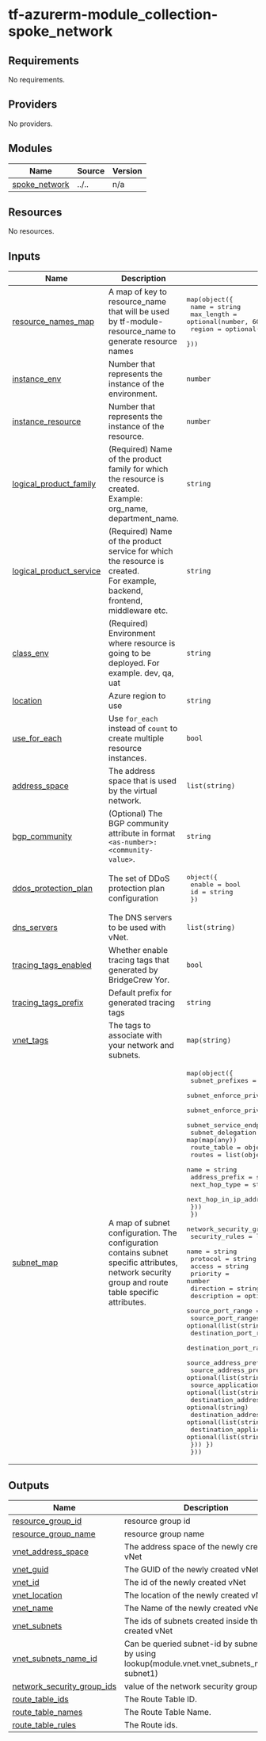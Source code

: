 # tf-azurerm-module_collection-spoke_network

<!-- BEGINNING OF PRE-COMMIT-TERRAFORM DOCS HOOK -->
## Requirements

No requirements.

## Providers

No providers.

## Modules

| Name                                                                          | Source | Version |
| ----------------------------------------------------------------------------- | ------ | ------- |
| <a name="module_spoke_network"></a> [spoke\_network](#module\_spoke\_network) | ../..  | n/a     |

## Resources

No resources.

## Inputs

| Name                                                                                                        | Description                                                                                                                                       | Type                                                                                                                                                                                                                                                                                                                                                                                                                                                                                                                                                                                                                                                                                                                                                                                                                                                                                                                                                                                                                                                                                                                                                                                                                                                                                                                                                                                                                                                                                                                                                                                                                                                                                                                                                                                                                                                                                                                                                                                      | Default                              | Required |
| ----------------------------------------------------------------------------------------------------------- | ------------------------------------------------------------------------------------------------------------------------------------------------- | ----------------------------------------------------------------------------------------------------------------------------------------------------------------------------------------------------------------------------------------------------------------------------------------------------------------------------------------------------------------------------------------------------------------------------------------------------------------------------------------------------------------------------------------------------------------------------------------------------------------------------------------------------------------------------------------------------------------------------------------------------------------------------------------------------------------------------------------------------------------------------------------------------------------------------------------------------------------------------------------------------------------------------------------------------------------------------------------------------------------------------------------------------------------------------------------------------------------------------------------------------------------------------------------------------------------------------------------------------------------------------------------------------------------------------------------------------------------------------------------------------------------------------------------------------------------------------------------------------------------------------------------------------------------------------------------------------------------------------------------------------------------------------------------------------------------------------------------------------------------------------------------------------------------------------------------------------------------------------------------- | ------------------------------------ | :------: |
| <a name="input_resource_names_map"></a> [resource\_names\_map](#input\_resource\_names\_map)                | A map of key to resource\_name that will be used by tf-module-resource\_name to generate resource names                                           | <pre>map(object({<br>    name       = string<br>    max_length = optional(number, 60)<br>    region     = optional(string, "eastus2")<br>  }))</pre>                                                                                                                                                                                                                                                                                                                                                                                                                                                                                                                                                                                                                                                                                                                                                                                                                                                                                                                                                                                                                                                                                                                                                                                                                                                                                                                                                                                                                                                                                                                                                                                                                                                                                                                                                                                                                                      | `{}`                                 |    no    |
| <a name="input_instance_env"></a> [instance\_env](#input\_instance\_env)                                    | Number that represents the instance of the environment.                                                                                           | `number`                                                                                                                                                                                                                                                                                                                                                                                                                                                                                                                                                                                                                                                                                                                                                                                                                                                                                                                                                                                                                                                                                                                                                                                                                                                                                                                                                                                                                                                                                                                                                                                                                                                                                                                                                                                                                                                                                                                                                                                  | `0`                                  |    no    |
| <a name="input_instance_resource"></a> [instance\_resource](#input\_instance\_resource)                     | Number that represents the instance of the resource.                                                                                              | `number`                                                                                                                                                                                                                                                                                                                                                                                                                                                                                                                                                                                                                                                                                                                                                                                                                                                                                                                                                                                                                                                                                                                                                                                                                                                                                                                                                                                                                                                                                                                                                                                                                                                                                                                                                                                                                                                                                                                                                                                  | `0`                                  |    no    |
| <a name="input_logical_product_family"></a> [logical\_product\_family](#input\_logical\_product\_family)    | (Required) Name of the product family for which the resource is created.<br>    Example: org\_name, department\_name.                             | `string`                                                                                                                                                                                                                                                                                                                                                                                                                                                                                                                                                                                                                                                                                                                                                                                                                                                                                                                                                                                                                                                                                                                                                                                                                                                                                                                                                                                                                                                                                                                                                                                                                                                                                                                                                                                                                                                                                                                                                                                  | `"launch"`                           |    no    |
| <a name="input_logical_product_service"></a> [logical\_product\_service](#input\_logical\_product\_service) | (Required) Name of the product service for which the resource is created.<br>    For example, backend, frontend, middleware etc.                  | `string`                                                                                                                                                                                                                                                                                                                                                                                                                                                                                                                                                                                                                                                                                                                                                                                                                                                                                                                                                                                                                                                                                                                                                                                                                                                                                                                                                                                                                                                                                                                                                                                                                                                                                                                                                                                                                                                                                                                                                                                  | `"network"`                          |    no    |
| <a name="input_class_env"></a> [class\_env](#input\_class\_env)                                             | (Required) Environment where resource is going to be deployed. For example. dev, qa, uat                                                          | `string`                                                                                                                                                                                                                                                                                                                                                                                                                                                                                                                                                                                                                                                                                                                                                                                                                                                                                                                                                                                                                                                                                                                                                                                                                                                                                                                                                                                                                                                                                                                                                                                                                                                                                                                                                                                                                                                                                                                                                                                  | `"dev"`                              |    no    |
| <a name="input_location"></a> [location](#input\_location)                                                  | Azure region to use                                                                                                                               | `string`                                                                                                                                                                                                                                                                                                                                                                                                                                                                                                                                                                                                                                                                                                                                                                                                                                                                                                                                                                                                                                                                                                                                                                                                                                                                                                                                                                                                                                                                                                                                                                                                                                                                                                                                                                                                                                                                                                                                                                                  | n/a                                  |   yes    |
| <a name="input_use_for_each"></a> [use\_for\_each](#input\_use\_for\_each)                                  | Use `for_each` instead of `count` to create multiple resource instances.                                                                          | `bool`                                                                                                                                                                                                                                                                                                                                                                                                                                                                                                                                                                                                                                                                                                                                                                                                                                                                                                                                                                                                                                                                                                                                                                                                                                                                                                                                                                                                                                                                                                                                                                                                                                                                                                                                                                                                                                                                                                                                                                                    | n/a                                  |   yes    |
| <a name="input_address_space"></a> [address\_space](#input\_address\_space)                                 | The address space that is used by the virtual network.                                                                                            | `list(string)`                                                                                                                                                                                                                                                                                                                                                                                                                                                                                                                                                                                                                                                                                                                                                                                                                                                                                                                                                                                                                                                                                                                                                                                                                                                                                                                                                                                                                                                                                                                                                                                                                                                                                                                                                                                                                                                                                                                                                                            | <pre>[<br>  "10.0.0.0/16"<br>]</pre> |    no    |
| <a name="input_bgp_community"></a> [bgp\_community](#input\_bgp\_community)                                 | (Optional) The BGP community attribute in format `<as-number>:<community-value>`.                                                                 | `string`                                                                                                                                                                                                                                                                                                                                                                                                                                                                                                                                                                                                                                                                                                                                                                                                                                                                                                                                                                                                                                                                                                                                                                                                                                                                                                                                                                                                                                                                                                                                                                                                                                                                                                                                                                                                                                                                                                                                                                                  | `null`                               |    no    |
| <a name="input_ddos_protection_plan"></a> [ddos\_protection\_plan](#input\_ddos\_protection\_plan)          | The set of DDoS protection plan configuration                                                                                                     | <pre>object({<br>    enable = bool<br>    id     = string<br>  })</pre>                                                                                                                                                                                                                                                                                                                                                                                                                                                                                                                                                                                                                                                                                                                                                                                                                                                                                                                                                                                                                                                                                                                                                                                                                                                                                                                                                                                                                                                                                                                                                                                                                                                                                                                                                                                                                                                                                                                   | `null`                               |    no    |
| <a name="input_dns_servers"></a> [dns\_servers](#input\_dns\_servers)                                       | The DNS servers to be used with vNet.                                                                                                             | `list(string)`                                                                                                                                                                                                                                                                                                                                                                                                                                                                                                                                                                                                                                                                                                                                                                                                                                                                                                                                                                                                                                                                                                                                                                                                                                                                                                                                                                                                                                                                                                                                                                                                                                                                                                                                                                                                                                                                                                                                                                            | `[]`                                 |    no    |
| <a name="input_tracing_tags_enabled"></a> [tracing\_tags\_enabled](#input\_tracing\_tags\_enabled)          | Whether enable tracing tags that generated by BridgeCrew Yor.                                                                                     | `bool`                                                                                                                                                                                                                                                                                                                                                                                                                                                                                                                                                                                                                                                                                                                                                                                                                                                                                                                                                                                                                                                                                                                                                                                                                                                                                                                                                                                                                                                                                                                                                                                                                                                                                                                                                                                                                                                                                                                                                                                    | `false`                              |    no    |
| <a name="input_tracing_tags_prefix"></a> [tracing\_tags\_prefix](#input\_tracing\_tags\_prefix)             | Default prefix for generated tracing tags                                                                                                         | `string`                                                                                                                                                                                                                                                                                                                                                                                                                                                                                                                                                                                                                                                                                                                                                                                                                                                                                                                                                                                                                                                                                                                                                                                                                                                                                                                                                                                                                                                                                                                                                                                                                                                                                                                                                                                                                                                                                                                                                                                  | `"avm_"`                             |    no    |
| <a name="input_vnet_tags"></a> [vnet\_tags](#input\_vnet\_tags)                                             | The tags to associate with your network and subnets.                                                                                              | `map(string)`                                                                                                                                                                                                                                                                                                                                                                                                                                                                                                                                                                                                                                                                                                                                                                                                                                                                                                                                                                                                                                                                                                                                                                                                                                                                                                                                                                                                                                                                                                                                                                                                                                                                                                                                                                                                                                                                                                                                                                             | `{}`                                 |    no    |
| <a name="input_subnet_map"></a> [subnet\_map](#input\_subnet\_map)                                          | A map of subnet configuration. The configuration contains subnet specific attributes, network security group and route table specific attributes. | <pre>map(object({<br>    subnet_prefixes                                       = list(string)<br>    subnet_enforce_private_link_service_network_policies  = bool<br>    subnet_enforce_private_link_endpoint_network_policies = bool<br>    subnet_service_endpoints                              = list(string)<br>    subnet_delegation                                     = map(map(any))<br>    route_table = object({<br>      routes = list(object({<br>        name                   = string<br>        address_prefix         = string<br>        next_hop_type          = string<br>        next_hop_in_ip_address = optional(string)<br>      }))<br>    })<br>    network_security_group = object({<br>      security_rules = list(object({<br>        name                                       = string<br>        protocol                                   = string<br>        access                                     = string<br>        priority                                   = number<br>        direction                                  = string<br>        description                                = optional(string)<br>        source_port_range                          = optional(string)<br>        source_port_ranges                         = optional(list(string))<br>        destination_port_range                     = optional(string)<br>        destination_port_ranges                    = optional(list(string))<br>        source_address_prefix                      = optional(string)<br>        source_address_prefixes                    = optional(list(string))<br>        source_application_security_group_ids      = optional(list(string))<br>        destination_address_prefix                 = optional(string)<br>        destination_address_prefixes               = optional(list(string))<br>        destination_application_security_group_ids = optional(list(string))<br>    })) })<br>  }))</pre> | `null`                               |    no    |

## Outputs

| Name                                                                                                                     | Description                                                                                           |
| ------------------------------------------------------------------------------------------------------------------------ | ----------------------------------------------------------------------------------------------------- |
| <a name="output_resource_group_id"></a> [resource\_group\_id](#output\_resource\_group\_id)                              | resource group id                                                                                     |
| <a name="output_resource_group_name"></a> [resource\_group\_name](#output\_resource\_group\_name)                        | resource group name                                                                                   |
| <a name="output_vnet_address_space"></a> [vnet\_address\_space](#output\_vnet\_address\_space)                           | The address space of the newly created vNet                                                           |
| <a name="output_vnet_guid"></a> [vnet\_guid](#output\_vnet\_guid)                                                        | The GUID of the newly created vNet                                                                    |
| <a name="output_vnet_id"></a> [vnet\_id](#output\_vnet\_id)                                                              | The id of the newly created vNet                                                                      |
| <a name="output_vnet_location"></a> [vnet\_location](#output\_vnet\_location)                                            | The location of the newly created vNet                                                                |
| <a name="output_vnet_name"></a> [vnet\_name](#output\_vnet\_name)                                                        | The Name of the newly created vNet                                                                    |
| <a name="output_vnet_subnets"></a> [vnet\_subnets](#output\_vnet\_subnets)                                               | The ids of subnets created inside the newly created vNet                                              |
| <a name="output_vnet_subnets_name_id"></a> [vnet\_subnets\_name\_id](#output\_vnet\_subnets\_name\_id)                   | Can be queried subnet-id by subnet name by using lookup(module.vnet.vnet\_subnets\_name\_id, subnet1) |
| <a name="output_network_security_group_ids"></a> [network\_security\_group\_ids](#output\_network\_security\_group\_ids) | value of the network security group id.                                                               |
| <a name="output_route_table_ids"></a> [route\_table\_ids](#output\_route\_table\_ids)                                    | The Route Table ID.                                                                                   |
| <a name="output_route_table_names"></a> [route\_table\_names](#output\_route\_table\_names)                              | The Route Table Name.                                                                                 |
| <a name="output_route_table_rules"></a> [route\_table\_rules](#output\_route\_table\_rules)                              | The Route ids.                                                                                        |
<!-- END OF PRE-COMMIT-TERRAFORM DOCS HOOK -->

